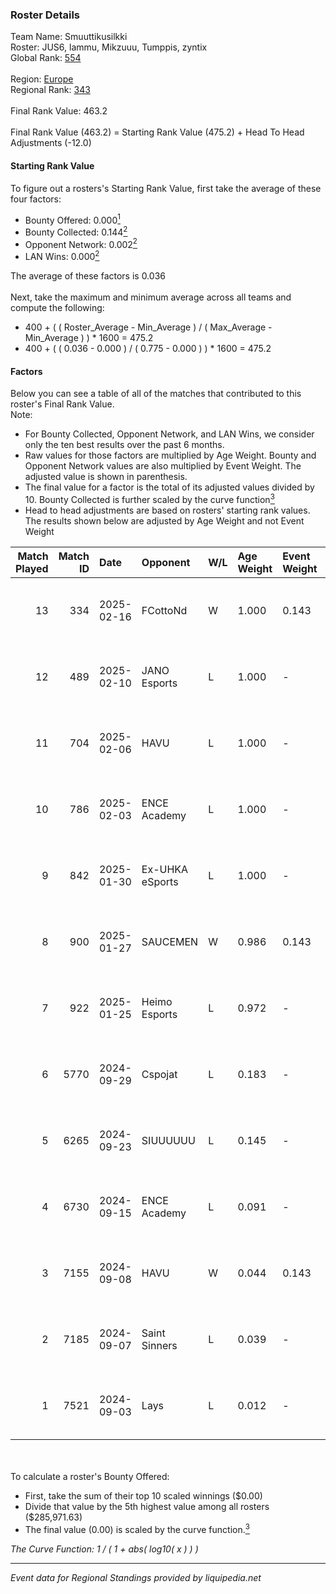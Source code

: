 ### Roster Details<br />
Team Name: Smuuttikusilkki<br />
Roster: JUS6, lammu, Mikzuuu, Tumppis, zyntix<br />
Global Rank: [554](../../standings_global_2025_02_28.md)<br />
<br />
Region: [Europe]( ../../standings_europe_2025_02_28.md)<br />
Regional Rank: [343]( ../../standings_europe_2025_02_28.md)<br />
<br />
Final Rank Value:  463.2<br />
<br />
Final Rank Value (463.2) = Starting Rank Value (475.2) + Head To Head Adjustments (-12.0)<br />

#### Starting Rank Value<br />
To figure out a rosters's Starting Rank Value, first take the average of these four factors:<br />
- Bounty Offered: 0.000[<sup>1</sup>](#table2)
- Bounty Collected: 0.144[<sup>2</sup>](#table1)
- Opponent Network: 0.002[<sup>2</sup>](#table1)
- LAN Wins: 0.000[<sup>2</sup>](#table1)

The average of these factors is 0.036<br />
<br />
Next, take the maximum and minimum average across all teams and compute the following:<br />
- 400 + ( ( Roster_Average - Min_Average ) / ( Max_Average - Min_Average ) ) * 1600 = 475.2
- 400 + ( ( 0.036 - 0.000 ) / ( 0.775 - 0.000 ) ) * 1600 = 475.2


#### Factors<br />
Below you can see a table of all of the matches that contributed to this roster's Final Rank Value.<br />
Note:<br />

- For Bounty Collected, Opponent Network, and LAN Wins, we consider only the ten best results over the past 6 months.
- Raw values for those factors are multiplied by Age Weight. Bounty and Opponent Network values are also multiplied by Event Weight. The adjusted value is shown in parenthesis.
- The final value for a factor is the total of its adjusted values divided by 10. Bounty Collected is further scaled by the curve function[<sup>3</sup>](#curveFunction)
- Head to head adjustments are based on rosters' starting rank values. The results shown below are adjusted by Age Weight and not Event Weight
<span id="table1"></span><br />


| Match Played | Match ID | Date       | Opponent        | W/L | Age Weight | Event Weight | Bounty Collected | Opponent Network | LAN Wins  | H2H Adj. | Roster                                |
| -: | -: | :- | :- | :- | :- | :- | :- | :- | :- | -: | :- |
|           13 |      334 | 2025-02-16 | FCottoNd        | W   | 1.000      | 0.143        | 0.000 (0.000)    | 0.100 (0.014)    | 0 (0.000) |    13.93 | JUS6, lammu, Mikzuuu, Tumppis, zyntix |
|           12 |      489 | 2025-02-10 | JANO Esports    | L   | 1.000      | -            | -                | -                | -         |    -3.70 | JUS6, lammu, Mikzuuu, Tumppis, zyntix |
|           11 |      704 | 2025-02-06 | HAVU            | L   | 1.000      | -            | -                | -                | -         |    -5.73 | JUS6, lammu, Mikzuuu, Tumppis, zyntix |
|           10 |      786 | 2025-02-03 | ENCE Academy    | L   | 1.000      | -            | -                | -                | -         |    -3.58 | JUS6, lammu, Mikzuuu, Tumppis, zyntix |
|            9 |      842 | 2025-01-30 | Ex-UHKA eSports | L   | 1.000      | -            | -                | -                | -         |   -13.14 | JUS6, lammu, Mikzuuu, Tumppis, zyntix |
|            8 |      900 | 2025-01-27 | SAUCEMEN        | W   | 0.986      | 0.143        | 0.000 (0.000)    | 0.000 (0.000)    | 0 (0.000) |    11.57 | JUS6, lammu, Mikzuuu, Tumppis, zyntix |
|            7 |      922 | 2025-01-25 | Heimo Esports   | L   | 0.972      | -            | -                | -                | -         |    -5.69 | JUS6, lammu, Mikzuuu, Tumppis, zyntix |
|            6 |     5770 | 2024-09-29 | Cspojat         | L   | 0.183      | -            | -                | -                | -         |    -2.77 | hNR1, JUS6, lammu, Tumppis, zyntix    |
|            5 |     6265 | 2024-09-23 | SIUUUUUU        | L   | 0.145      | -            | -                | -                | -         |    -2.74 | hNR1, JUS6, lammu, Tumppis, zyntix    |
|            4 |     6730 | 2024-09-15 | ENCE Academy    | L   | 0.091      | -            | -                | -                | -         |    -0.32 | hNR1, JUS6, lammu, Tumppis, zyntix    |
|            3 |     7155 | 2024-09-08 | HAVU            | W   | 0.044      | 0.143        | 0.002 (0.000)    | 0.313 (0.002)    | 0 (0.000) |     1.03 | hNR1, JUS6, lammu, Tumppis, zyntix    |
|            2 |     7185 | 2024-09-07 | Saint Sinners   | L   | 0.039      | -            | -                | -                | -         |    -0.60 | hNR1, JUS6, lammu, Tumppis, zyntix    |
|            1 |     7521 | 2024-09-03 | Lays            | L   | 0.012      | -            | -                | -                | -         |    -0.23 | hNR1, JUS6, lammu, Tumppis, zyntix    |

<br />
<span id="table2"></span><br />
To calculate a roster's Bounty Offered:<br />

- First, take the sum of their top 10 scaled winnings ($0.00)
- Divide that value by the 5th highest value among all rosters ($285,971.63)
- The final value (0.00) is scaled by the curve function.[<sup>3</sup>](#curveFunction)

<span id="curveFunction"></span>_The Curve Function: 1 / ( 1 + abs( log10( x ) ) )_<br />

---
_Event data for Regional Standings provided by liquipedia.net_<br />
